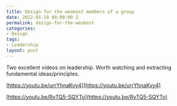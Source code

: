```yaml
---
title: Design for the weakest members of a group
date: 2022-05-10 00:00:00 Z
permalink: design-for-the-weakest
categories:
- Design
tags:
- Leadership
layout: post
---
```


Two excellent videos on leadership.
Worth watching and extracting fundamental ideas/principles.

[https://youtu.be/urrYhnaKvy4](https://youtu.be/urrYhnaKvy4)

[https://youtu.be/RyTQ5-SQYTo](https://youtu.be/RyTQ5-SQYTo)

